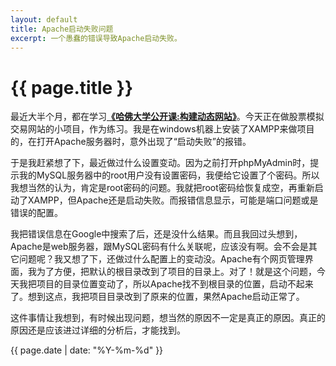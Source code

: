 ```yaml
---
layout: default
title: Apache启动失败问题
excerpt: 一个愚蠢的错误导致Apache启动失败。
---
```

{{ page.title }}
================


最近大半个月，都在学习[**《哈佛大学公开课:构建动态网站》**](http://v.163.com/special/opencourse/buildingdynamicwebsites.html)。今天正在做股票模拟交易网站的小项目，作为练习。我是在windows机器上安装了XAMPP来做项目的，在打开Apache服务器时，意外出现了“启动失败”的报错。

于是我赶紧想了下，最近做过什么设置变动。因为之前打开phpMyAdmin时，提示我的MySQL服务器中的root用户没有设置密码，我便给它设置了个密码。所以我想当然的认为，肯定是root密码的问题。我就把root密码给恢复成空，再重新启动了XAMPP，但Apache还是启动失败。而报错信息显示，可能是端口问题或是错误的配置。

我把错误信息在Google中搜索了后，还是没什么结果。而且我回过头想到，Apache是web服务器，跟MySQL密码有什么关联呢，应该没有啊。会不会是其它问题呢？我又想了下，还做过什么配置上的变动没。Apache有个网页管理界面，我为了方便，把默认的根目录改到了项目的目录上。对了！就是这个问题，今天我把项目的目录位置变动了，所以Apache找不到根目录的位置，启动不起来了。想到这点，我把项目目录改到了原来的位置，果然Apache启动正常了。

这件事情让我想到，有时候出现问题，想当然的原因不一定是真正的原因。真正的原因还是应该进过详细的分析后，才能找到。

{{ page.date | date: "%Y-%m-%d" }}
